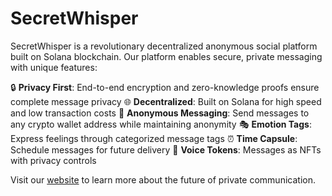 # SecretWhisper

SecretWhisper is a revolutionary decentralized anonymous social platform built on Solana blockchain. Our platform enables secure, private messaging with unique features:

🔒 **Privacy First**: End-to-end encryption and zero-knowledge proofs ensure complete message privacy
🌐 **Decentralized**: Built on Solana for high speed and low transaction costs
💬 **Anonymous Messaging**: Send messages to any crypto wallet address while maintaining anonymity
🎭 **Emotion Tags**: Express feelings through categorized message tags
⏰ **Time Capsule**: Schedule messages for future delivery
🔗 **Voice Tokens**: Messages as NFTs with privacy controls

Visit our [website](https://www.secretwhisper.xyz) to learn more about the future of private communication. 